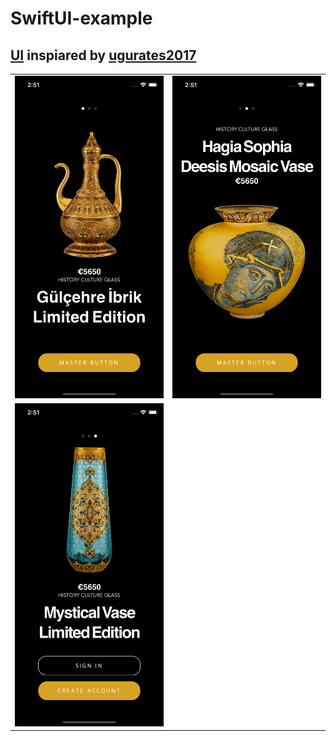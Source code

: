 # SwiftUI-example

## [UI](https://www.behance.net/gallery/95200977/90Store-Elements-Ecommerce-FREE-UI-KIT-Pasabahce) inspiared by [ugurates2017](https://www.behance.net/ugurates2017)
|  |  | 
|--|--|
| <img src="screenshots/1.png" width="%20"> | <img src="screenshots/2.png" width="%30"> |
| <img src="screenshots/3.png" width="%20"> |  |
